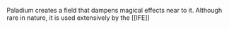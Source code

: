 Paladium creates a field that dampens magical effects near to it. Although rare in nature, it is used extensively by the [[IFE]]